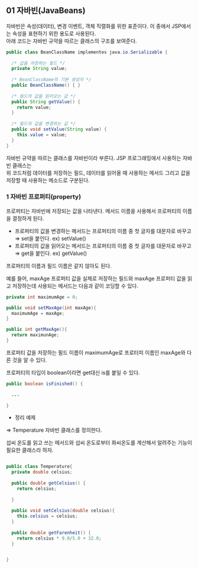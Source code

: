 ## 01 자바빈(JavaBeans) 

자바빈은 속성(데이터), 변경 이벤트, 객체 직렬화를 위한 표준이다. 이 중에서 JSP에서는 속성을 표현하기 위한 용도로 사용된다.  
아래 코드는 자바빈 규약을 따르는 클래스의 구조를 보여준다.

``` java
public class BeanClassName implementes java.io.Serializable { 
  
  /* 값을 저장하는 필드 */
  private String value;
  
  /* BeanClassName의 기본 생성자 */
  public BeanClassName() { } 
  
  /* 필드의 값을 읽어오는 값 */
  public String getValue() { 
    return value;
  }
  
  /* 필드의 값을 변경하는 값 */
  public void setValue(String value) { 
    this.value = value;
  } 
} 
```

자바빈 규약을 따르는 클래스를 자바빈이라 부른다. JSP 프로그래밍에서 사용하는 자바빈 클래스는  
위 코드처럼 데이터를 저장하는 필드, 데이터를 읽어올 때 사용하는 메서드 그리고 값을 저장할 때 사용하는 메소드로 구분된다.

### 1 자바빈 프로퍼티(property)

프로퍼티는 자바빈에 저장되는 값을 나타낸다. 메서드 이름을 사용해서 프로퍼티의 이름을 결정하게 된다.

- 프로퍼티의 값을 변경하는 메서드는 프로퍼티의 이름 중 첫 글자를 대문자로 바꾸고 ⇒ set을 붙인다. ex) setValue()
- 프로퍼티의 값을 읽어오는 메서드는 프로퍼티의 이름 중 첫 글자를 대문자로 바꾸고 ⇒ get을 붙인다. ex) getValue()

프로퍼티의 이름과 필드 이름은 같지 않아도 된다. 

예를 들어, maxAge 프로퍼티 값을 실제로 저장하는 필드와 maxAge 프로퍼티 값을 읽고 저장하는데 사용되는 메서드는 다음과 같이 코딩할 수 있다.

``` java
private int maximumAge = 0;

public void setMaxAge(int maxAge){
  maximumAge = maxAge;
}

public int getMaxAge(){
  return maximunAge;
} 
```

프로퍼티 값을 저장하는 필드 이름이 maximumAge로 프로터피 이름인 maxAge와 다른 것을 알 수 있다.

프로퍼티의 타입이 boolean이라면 get대신 is를 붙일 수 있다. 

``` java
public boolean isFinished() { 

  ... 
  
}
```

- 정리 예제 

⇒ Temperature 자바빈 클래스를 정의한다. 

섭씨 온도를 읽고 쓰는 메서드와 섭씨 온도로부터 화씨온도를 계산해서 알려주는 기능이 필요한 클래스라 하자.

``` java

public class Temperature{ 
  private double celsius;
  
  public double getCelsius() { 
    return celsius;
  
  }
  
  public void setCelsius(double celsius){ 
    this.celsius = celsius;
  }
  
  public double getFarenheit() { 
    return celsius * 9.0/5.0 + 32.0;
  }


}
```

















